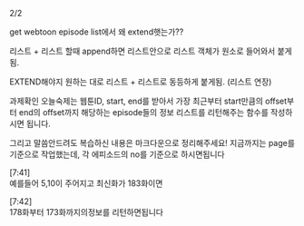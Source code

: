2/2
 
 get webtoon episode list에서 왜 extend햇는가??
 
 리스트 + 리스트 할때 append하면 리스트안으로 리스트 객체가 원소로 들어와서 붙게됨.
 
 EXTEND해야지 원하는 대로 리스트 + 리스트로 동등하게 붙게됨. (리스트 연장)
 
 
 과제확인
 오늘숙제는 웹툰ID, start, end를 받아서 가장 최근부터 start만큼의 offset부터 end의 offset까지 해당하는 episode들의 정보 리스트를 리턴해주는 함수를 작성하시면 됩니다.

그리고 말씀안드려도 복습하신 내용은 마크다운으로 정리해주세요!
지금까지는 page를 기준으로 작업했는데, 각 에피소드의 no를 기준으로 하시면됩니다

[7:41]  
예를들어 5,10이 주어지고 최신화가 183화이면

[7:42]  
178화부터 173화까지의정보를 리턴하면됩니다


